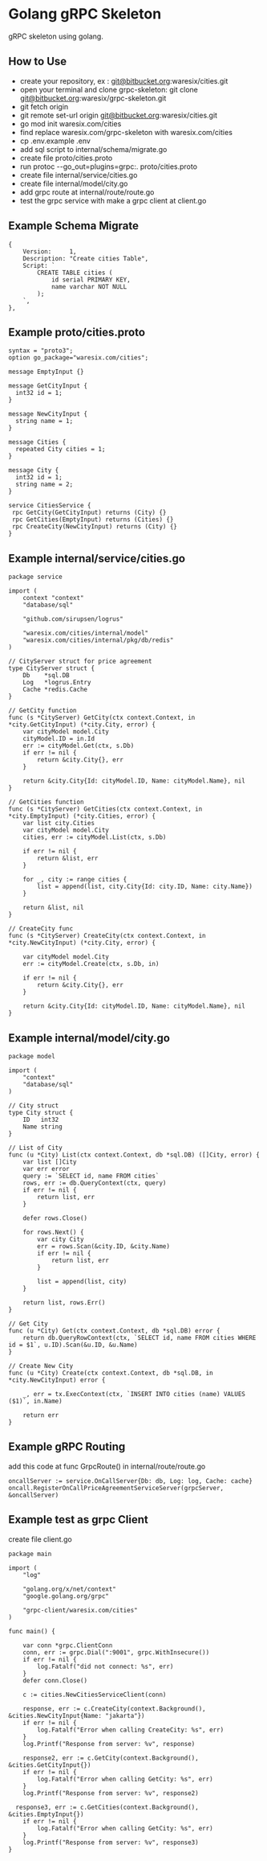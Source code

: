 # Golang gRPC Skeleton
gRPC skeleton using golang.

## How to Use
- create your repository,  ex : git@bitbucket.org:waresix/cities.git 
- open your terminal and clone grpc-skeleton: git clone git@bitbucket.org:waresix/grpc-skeleton.git
- git fetch origin
- git remote set-url origin git@bitbucket.org:waresix/cities.git
- go mod init waresix.com/cities
- find replace waresix.com/grpc-skeleton with waresix.com/cities
- cp .env.example .env 
- add sql script to internal/schema/migrate.go
- create file proto/cities.proto
- run protoc --go_out=plugins=grpc:. proto/cities.proto
- create file internal/service/cities.go
- create file internal/model/city.go
- add grpc route at internal/route/route.go
- test the grpc service with make a grpc client at client.go

## Example Schema Migrate
```
{
	Version:     1,
	Description: "Create cities Table",
	Script: `
		CREATE TABLE cities (
			id serial PRIMARY KEY,
			name varchar NOT NULL
		);
	`,
},
```

## Example proto/cities.proto
```
syntax = "proto3";
option go_package="waresix.com/cities";

message EmptyInput {}

message GetCityInput {
  int32 id = 1;
}

message NewCityInput {
  string name = 1;
}

message Cities {
  repeated City cities = 1;
}

message City {
  int32 id = 1;
  string name = 2;
}

service CitiesService {
 rpc GetCity(GetCityInput) returns (City) {}
 rpc GetCities(EmptyInput) returns (Cities) {}
 rpc CreateCity(NewCityInput) returns (City) {}
}

```

## Example internal/service/cities.go
```
package service

import (
	context "context"
	"database/sql"

	"github.com/sirupsen/logrus"

	"waresix.com/cities/internal/model"
	"waresix.com/cities/internal/pkg/db/redis"
)

// CityServer struct for price agreement
type CityServer struct {
	Db    *sql.DB
	Log   *logrus.Entry
	Cache *redis.Cache
}

// GetCity function
func (s *CityServer) GetCity(ctx context.Context, in *city.GetCityInput) (*city.City, error) {
	var cityModel model.City
	cityModel.ID = in.Id
	err := cityModel.Get(ctx, s.Db)
	if err != nil {
		return &city.City{}, err
	}

	return &city.City{Id: cityModel.ID, Name: cityModel.Name}, nil
}

// GetCities function
func (s *CityServer) GetCities(ctx context.Context, in *city.EmptyInput) (*city.Cities, error) {
	var list city.Cities
	var cityModel model.City
	cities, err := cityModel.List(ctx, s.Db)

	if err != nil {
		return &list, err
	}

	for _, city := range cities {
		list = append(list, city.City{Id: city.ID, Name: city.Name})
	}

	return &list, nil
}

// CreateCity func
func (s *CityServer) CreateCity(ctx context.Context, in *city.NewCityInput) (*city.City, error) {

	var cityModel model.City
	err := cityModel.Create(ctx, s.Db, in)

	if err != nil {
		return &city.City{}, err
	}

	return &city.City{Id: cityModel.ID, Name: cityModel.Name}, nil
}

```

## Example internal/model/city.go
```
package model

import (
	"context"
	"database/sql"
)

// City struct
type City struct {
	ID   int32
	Name string
}

// List of City
func (u *City) List(ctx context.Context, db *sql.DB) ([]City, error) {
	var list []City
	var err error
	query := `SELECT id, name FROM cities`
	rows, err := db.QueryContext(ctx, query)
	if err != nil {
		return list, err
	}

	defer rows.Close()

	for rows.Next() {
		var city City
		err = rows.Scan(&city.ID, &city.Name)
		if err != nil {
			return list, err
		}

		list = append(list, city)
	}

	return list, rows.Err()
}

// Get City
func (u *City) Get(ctx context.Context, db *sql.DB) error {
	return db.QueryRowContext(ctx, `SELECT id, name FROM cities WHERE id = $1`, u.ID).Scan(&u.ID, &u.Name)
}

// Create New City
func (u *City) Create(ctx context.Context, db *sql.DB, in *city.NewCityInput) error {

	_, err = tx.ExecContext(ctx, `INSERT INTO cities (name) VALUES ($1)`, in.Name)

	return err
}

```

## Example gRPC Routing
add this code at func GrpcRoute() in internal/route/route.go 
```
oncallServer := service.OnCallServer{Db: db, Log: log, Cache: cache}
oncall.RegisterOnCallPriceAgreementServiceServer(grpcServer, &oncallServer)
```

## Example test as grpc Client
create file client.go
```
package main

import (
	"log"

	"golang.org/x/net/context"
	"google.golang.org/grpc"

	"grpc-client/waresix.com/cities"
)

func main() {

	var conn *grpc.ClientConn
	conn, err := grpc.Dial(":9001", grpc.WithInsecure())
	if err != nil {
		log.Fatalf("did not connect: %s", err)
	}
	defer conn.Close()

	c := cities.NewCitiesServiceClient(conn)

	response, err := c.CreateCity(context.Background(), &cities.NewCityInput{Name: "jakarta"})
	if err != nil {
		log.Fatalf("Error when calling CreateCity: %s", err)
	}
	log.Printf("Response from server: %v", response)

	response2, err := c.GetCity(context.Background(), &cities.GetCityInput{})
	if err != nil {
		log.Fatalf("Error when calling GetCity: %s", err)
	}
	log.Printf("Response from server: %v", response2)

  response3, err := c.GetCities(context.Background(), &cities.EmptyInput{})
	if err != nil {
		log.Fatalf("Error when calling GetCity: %s", err)
	}
	log.Printf("Response from server: %v", response3)
}

```